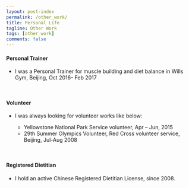 ```yaml
---
layout: post-index
permalink: /other_work/
title: Personal Life
tagline: Other Work
tags: [other_work]
comments: false
---
```



#### Personal Trainer
- I was a Personal Trainer for muscle building and diet balance in Wills Gym, Beijing, Oct 2016- Feb 2017
<br /> 


#### Volunteer
- I was always looking for volunteer works like below: 
   * Yellowstone National Park Service volunteer, Apr – Jun, 2015
   <!-- * Promoting Animal Welfare and Services volunteer, University of Kentucky, 2011, 2012 -->
   <!-- * JiuZhai Valley national park reconstruction volunteer after Sichuan Earthquake, 2009 -->
   
   * 29th Summer Olympics Volunteer, Red Cross volunteer service, Beijing, Jul-Aug 2008
<br /> 

#### Registered Dietitian 
- I hold an active Chinese Registered Dietitian License, since 2008. 
